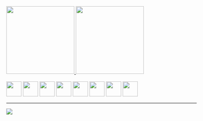 <!-- ### Hi there 👋
- 🔭 I’m currently working with: App development
- 📫 How to reach me: gulissessti@hotmail.com
- 🌱 I’m currently learning more about: Application architecture and scalability
-->
<link rel="stylesheet" href="https://cdn.jsdelivr.net/gh/devicons/devicon@v2.15.1/devicon.min.css">

<div>
  <a href="https://github.com/GabrielUlisses/github-readme-stats">
    <img height="180em" src="https://github-readme-stats.vercel.app/api?username=GabrielUlisses&show_icons=true&theme=tokyonight&hide=prs">
  </a>
   <a href="https://github.com/GabrielUlisses/github-readme-stats">
    <img height="180em" src="https://github-readme-stats.vercel.app/api/top-langs/?username=GabrielUlisses&layout=compact&theme=tokyonight">
  </a>
</div><br>

<div style="display: inline-block">
  <img height="40em" src="https://cdn.jsdelivr.net/gh/devicons/devicon/icons/flutter/flutter-original.svg" />
  <img height="40em" src="https://cdn.jsdelivr.net/gh/devicons/devicon/icons/python/python-original.svg" />
  <img height="40em" src="https://cdn.jsdelivr.net/gh/devicons/devicon/icons/docker/docker-original.svg" />
  <img height="40em" src="https://cdn.jsdelivr.net/gh/devicons/devicon/icons/git/git-original.svg" />
  <img height="40em" src="https://cdn.jsdelivr.net/gh/devicons/devicon/icons/django/django-plain.svg" />
  <img height="40em" src="https://cdn.jsdelivr.net/gh/devicons/devicon/icons/html5/html5-original.svg" />
  <img height="40em" src="https://cdn.jsdelivr.net/gh/devicons/devicon/icons/css3/css3-original.svg" />
  <img height="40em" src="https://cdn.jsdelivr.net/gh/devicons/devicon/icons/javascript/javascript-original.svg" />
</div><br>
<hr>
<a href="https://www.linkedin.com/in/gabriel-andrade-5461341a2/">
  <img src="https://img.shields.io/badge/LinkedIn-0077B5?style=for-the-badge&logo=linkedin&logoColor=white" />
</a>
<!--
**GabrielUlisses/GabrielUlisses** is a ✨ _special_ ✨ repository because its `README.md` (this file) appears on your GitHub profile.

Here are some ideas to get you started:

- 
- 
- 👯 I’m looking to collaborate on ...
- 🤔 I’m looking for help with ...
- 💬 Ask me about ...
- 😄 Pronouns: ...
- ⚡ Fun fact: ...
-->
